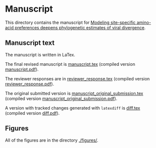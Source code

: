 # Manuscript

This directory contains the manuscript for [Modeling site-specific amino-acid preferences deepens phylogenetic estimates of viral divergence](manuscript.pdf).

## Manuscript text
The manuscript is written in LaTex.

The final revised manuscript is [manuscript.tex](manuscript.tex) (compiled version [manuscript.pdf](manuscript.pdf)).

The reviewer responses are in [reviewer_response.tex](reviewer_response.tex) (compiled version [reviewer_response.pdf](reviewer_response.pdf)).

The original submitted version is [manuscript_original_submission.tex](manuscript_original_submission.tex) (compiled version [manuscript_original_submission.pdf](manuscript_original_submission.pdf)).

A version with tracked changes generated with `latexdiff` is [diff.tex](diff.tex) (compiled version [diff.pdf](diff.pdf)).

## Figures

All of the figures are in the directory [./figures/](./figures/).
